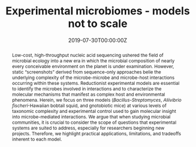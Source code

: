 ---
abstract: Low-cost, high-throughput nucleic acid sequencing ushered the field of microbial ecology into a new era in which the microbial composition of nearly every conceivable environment on the planet is under examination. However, static “screenshots” derived from sequence-only approaches belie the underlying complexity of the microbe-microbe and microbe-host interactions occurring within these systems. Reductionist experimental models are essential to identify the microbes involved in interactions and to characterize the molecular mechanisms that manifest as complex host and environmental phenomena. Herein, we focus on three models (_Bacillus_-_Streptomyces_, _Aliivibrio fischeri_-Hawaiian bobtail squid, and gnotobiotic mice) at various levels of taxonomic complexity and experimental control used to gain molecular insight into microbe-mediated interactions. We argue that when studying microbial communities, it is crucial to consider the scope of questions that experimental systems are suited to address, especially for researchers beginning new projects. Therefore, we highlight practical applications, limitations, and tradeoffs inherent to each model.
authors:
- admin
- Jennifer R Bratburd
- Cameron R Currie
- Reed M Stubbendieck
date: "2019-07-30T00:00:00Z"
doi: "10.1128/mSystems.00175-19"
featured: false
image:
  caption: ""
  focal_point: ""
  preview_only: false
projects: []
publication: '*mSystems, 4*(4)'
publication_short: ""
publication_types:
- "2"
publishDate: "2019-07-30T00:00:00Z"
slides: ""
summary: Discussion of features and limitations of three model microbiomes to address experimental questions.
tags:
- actinobacteria
- microbiome
title: Experimental microbiomes - models not to scale
url_code: ""
url_dataset: ""
url_pdf: "files/Chevrette_msys_2019.pdf"
url_poster: ""
url_project: ""
url_slides: ""
url_source: ""
url_video: ""
---